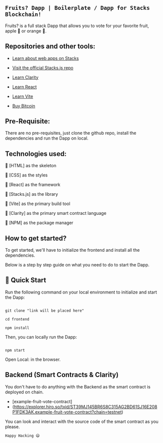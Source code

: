 ## ` Fruits? Dapp | Boilerplate / Dapp for Stacks Blockchain! `

Fruits? is a full stack Dapp that allows you to vote for your favorite fruit, apple 🍏 or orange 🍊.

## Repositories and other tools:

- [Learn about web apps on Stacks]("https://docs.hiro.so/build-apps/overview")

- [Visit the official Stacks.js repo]("https://github.com/hirosystems/stacks.js")

- [Learn Clarity]("https://learn.stacks.org/course/clarity-camp?register=true")

- [Learn React]("https://reactjs.org")

- [Learn Vite]("https://vitejs.dev/guide/")

- [Buy Bitcoin]("https://coinmarketcap.com/currencies/bitcoin/")

## Pre-Requisite:

There are no pre-requisites, just clone the github repo, install the dependencies and run the Dapp on local.

## Technologies used:

🌟 [HTML] as the skeleton

🌟 [CSS] as the styles

🌟 [React] as the framework

🌟 [Stacks.js] as the library

🌟 [Vite] as the primary build tool

🌟 [Clarity] as the primary smart contract language

🌟 [NPM] as the package manager

## How to get started?

To get started, we'll have to initialize the frontend and install all the dependencies.

Below is a step by step guide on what you need to do to start the Dapp.

## 🚀 Quick Start

Run the following command on your local environment to initialize and start the Dapp:

```

git clone "link will be placed here"

cd frontend

npm install

```

Then, you can locally run the Dapp:

```

npm start

```

Open Local: in the browser.

## Backend (Smart Contracts & Clarity)

You don't have to do anything with the Backend as the smart contract is deployed on chain.

- [example-fruit-vote-contract]
- (https://explorer.hiro.so/txid/ST39MJ145BR6S8C315AG2BD61SJ16E208P1FDK3AK.example-fruit-vote-contract?chain=testnet)

You can look and interact with the source code of the smart contract as you please.

`Happy Hacking 😃`

